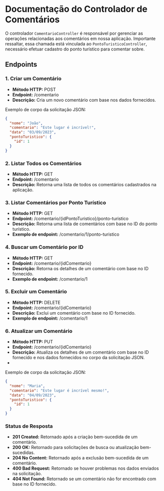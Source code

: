 # Documentação do Controlador de Comentários

O controlador `ComentarioController` é responsável por gerenciar as operações relacionadas aos comentários em nossa aplicação. Importante ressaltar, essa chamada está vinculada ao `PontoTuristicoController`, necessário efetuar cadastro do ponto turístico para comentar sobre.

## Endpoints

### 1. Criar um Comentário

- **Método HTTP:** POST
- **Endpoint:** /comentario
- **Descrição:** Cria um novo comentário com base nos dados fornecidos.

Exemplo de corpo da solicitação JSON:
```json
{
  "nome": "João",
  "comentario": "Este lugar é incrível!",
  "data": "03/09/2023",
  "pontoTuristico": {
    "id": 1
  }
}
```

### 2. Listar Todos os Comentários

- **Método HTTP:** GET
- **Endpoint:** /comentario
- **Descrição:** Retorna uma lista de todos os comentários cadastrados na aplicação.

### 3. Listar Comentários por Ponto Turístico

- **Método HTTP:** GET
- **Endpoint:** /comentario/{idPontoTuristico}/ponto-turistico
- **Descrição:** Retorna uma lista de comentários com base no ID do ponto turístico.
- **Exemplo de endpoint:** /comentario/1/ponto-turistico

### 4. Buscar um Comentário por ID

- **Método HTTP:** GET
- **Endpoint:** /comentario/{idComentario}
- **Descrição:** Retorna os detalhes de um comentário com base no ID fornecido.
- **Exemplo de endpoint:** /comentario/1

### 5. Excluir um Comentário
- **Método HTTP:** DELETE
- **Endpoint:** /comentario/{idComentario}
- **Descrição:** Exclui um comentário com base no ID fornecido.
- **Exemplo de endpoint:** /comentario/1

### 6. Atualizar um Comentário
- **Método HTTP:** PUT
- **Endpoint:** /comentario/{idComentario}
- **Descrição:** Atualiza os detalhes de um comentário com base no ID fornecido e nos dados fornecidos no corpo da solicitação JSON.
- 
Exemplo de corpo da solicitação JSON:
```json
{
  "nome": "Maria",
  "comentario": "Este lugar é incrível mesmo!",
  "data": "04/09/2023",
  "pontoTuristico": {
    "id": 1
  }
}
```

### Status de Resposta
- **201 Created:** Retornado após a criação bem-sucedida de um comentário.
- **200 OK:** Retornado para solicitações de busca ou atualização bem-sucedidas.
- **204 No Content:** Retornado após a exclusão bem-sucedida de um comentário.
- **400 Bad Request:** Retornado se houver problemas nos dados enviados na solicitação.
- **404 Not Found:** Retornado se um comentário não for encontrado com base no ID fornecido.
